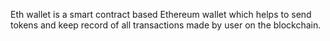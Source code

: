 Eth wallet is a smart contract based Ethereum wallet which helps to send tokens and keep record of all transactions made by user on the blockchain.
